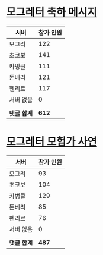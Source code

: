 # [모그레터 축하 메시지](./Event250701_v7_2_10th_moogleletter0.md)

|서버|참가 인원|
|-|-|
|모그리|122|
|초코보|141|
|카벙클|111|
|톤베리|121|
|펜리르|117|
|서버 없음|0|
|||
|**댓글 합계**|**612**|


# [모그레터 모험가 사연](./Event250701_v7_2_10th_moogleletter1.md)

|서버|참가 인원|
|-|-|
|모그리|93|
|초코보|104|
|카벙클|129|
|톤베리|85|
|펜리르|76|
|서버 없음|0|
|||
|**댓글 합계**|**487**|


